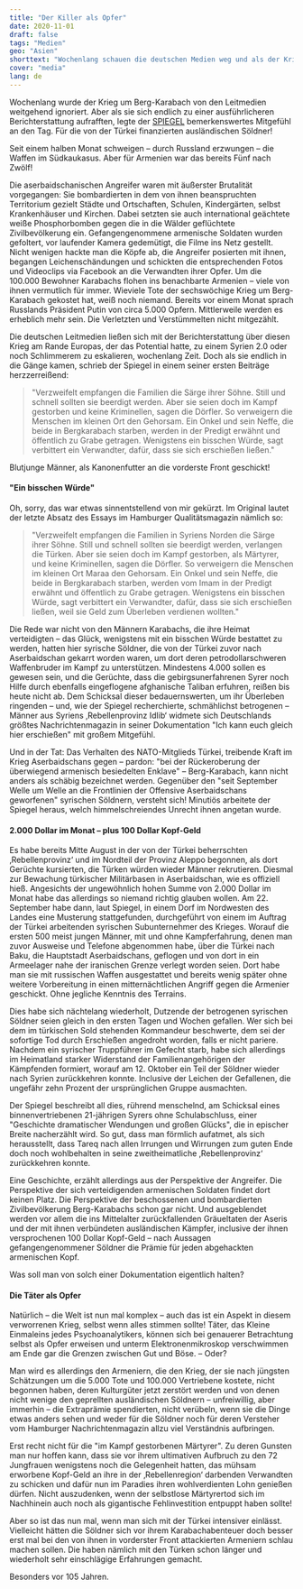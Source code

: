 ```yaml
---
title: "Der Killer als Opfer"
date: 2020-11-01
draft: false
tags: "Medien"
geo: "Asien"
shorttext: "Wochenlang schauen die deutschen Medien weg und als der Krig um Berg-Karabach aktuell werden die Söldner bemitleidet."
cover: "media"
lang: de
---
```


Wochenlang wurde der Krieg um Berg-Karabach von den Leitmedien weitgehend ignoriert. Aber als sie sich endlich zu einer ausführlicheren Berichterstattung aufrafften, legte der [SPIEGEL](https://www.spiegel.de/politik/ausland/syrische-soeldner-in-bergkarabach-ich-kann-euch-gleich-hier-erschiessen-a-00000000-0002-0001-0000-000173743589 "Ich kann euch gleich hier erschießen") bemerkenswertes Mitgefühl an den Tag. Für die von der Türkei finanzierten ausländischen Söldner!

Seit einem halben Monat schweigen – durch Russland erzwungen – die Waffen im Südkaukasus. Aber für Armenien war das bereits Fünf nach Zwölf!

Die aserbaidschanischen Angreifer waren mit äußerster Brutalität vorgegangen: Sie bombardierten in dem von ihnen beanspruchten Territorium gezielt Städte und Ortschaften, Schulen, Kindergärten, selbst Krankenhäuser und Kirchen. Dabei setzten sie auch international geächtete weiße Phosphorbomben gegen die in die Wälder geflüchtete Zivilbevölkerung ein. Gefangengenommene armenische Soldaten wurden gefoltert, vor laufender Kamera gedemütigt, die Filme ins Netz gestellt. Nicht wenigen hackte man die Köpfe ab, die Angreifer posierten mit ihnen, begangen Leichenschändungen und schickten die entsprechenden Fotos und Videoclips via Facebook an die Verwandten ihrer Opfer. Um die 100.000 Bewohner Karabachs flohen ins benachbarte Armenien – viele von ihnen vermutlich für immer. Wieviele Tote der sechswöchige Krieg um Berg-Karabach gekostet hat, weiß noch niemand. Bereits vor einem Monat sprach Russlands Präsident Putin von circa 5.000 Opfern. Mittlerweile werden es erheblich mehr sein. Die Verletzten und Verstümmelten nicht mitgezählt.

Die deutschen Leitmedien ließen sich mit der Berichterstattung über diesen Krieg am Rande Europas, der das Potential hatte, zu einem Syrien 2.0 oder noch Schlimmerem zu eskalieren, wochenlang Zeit. Doch als sie endlich in die Gänge kamen, schrieb der Spiegel in einem seiner ersten Beiträge herzzerreißend:

> "Verzweifelt empfangen die Familien die Särge ihrer Söhne. Still und schnell sollten sie beerdigt werden. Aber sie seien doch im Kampf gestorben und keine Kriminellen, sagen die Dörfler. So verweigern die Menschen im kleinen Ort den Gehorsam. Ein Onkel und sein Neffe, die beide in Bergkarabach starben, werden in der Predigt erwähnt und öffentlich zu Grabe getragen. Wenigstens ein bisschen Würde, sagt verbittert ein Verwandter, dafür, dass sie sich erschießen ließen."

Blutjunge Männer, als Kanonenfutter an die vorderste Front geschickt!

#### "Ein bisschen Würde"

Oh, sorry, das war etwas sinnentstellend von mir gekürzt. Im Original lautet der letzte Absatz des Essays im Hamburger Qualitätsmagazin nämlich so:

> "Verzweifelt empfangen die Familien in Syriens Norden die Särge ihrer Söhne. Still und schnell sollten sie beerdigt werden, verlangen die Türken. Aber sie seien doch im Kampf gestorben, als Märtyrer, und keine Kriminellen, sagen die Dörfler. So verweigern die Menschen im kleinen Ort Maraa den Gehorsam. Ein Onkel und sein Neffe, die beide in Bergkarabach starben, werden vom Imam in der Predigt erwähnt und öffentlich zu Grabe getragen. Wenigstens ein bisschen Würde, sagt verbittert ein Verwandter, dafür, dass sie sich erschießen ließen, weil sie Geld zum Überleben verdienen wollten."

Die Rede war nicht von den Männern Karabachs, die ihre Heimat verteidigten – das Glück, wenigstens mit ein bisschen Würde bestattet zu werden, hatten hier syrische Söldner, die von der Türkei zuvor nach Aserbaidschan gekarrt worden waren, um dort deren petrodollarschweren Waffenbruder im Kampf zu unterstützen. Mindestens 4.000 sollen es gewesen sein, und die Gerüchte, dass die gebirgsunerfahrenen Syrer noch Hilfe durch ebenfalls eingeflogene afghanische Taliban erfuhren, reißen bis heute nicht ab. Dem Schicksal dieser bedauernswerten, um ihr Überleben ringenden – und, wie der Spiegel recherchierte, schmählichst betrogenen – Männer aus Syriens ‚Rebellenprovinz Idlib‘ widmete sich Deutschlands größtes Nachrichtenmagazin in seiner Dokumentation "Ich kann euch gleich hier erschießen" mit großem Mitgefühl.

Und in der Tat: Das Verhalten des NATO-Mitglieds Türkei, treibende Kraft im Krieg Aserbaidschans gegen – pardon: "bei der Rückeroberung der überwiegend armenisch besiedelten Enklave" – Berg-Karabach, kann nicht anders als schäbig bezeichnet werden. Gegenüber den "seit September Welle um Welle an die Frontlinien der Offensive Aserbaidschans geworfenen" syrischen Söldnern, versteht sich! Minutiös arbeitete der Spiegel heraus, welch himmelschreiendes Unrecht ihnen angetan wurde.

#### 2.000 Dollar im Monat – plus 100 Dollar Kopf-Geld

Es habe bereits Mitte August in der von der Türkei beherrschten ‚Rebellenprovinz‘ und im Nordteil der Provinz Aleppo begonnen, als dort Gerüchte kursierten, die Türken würden wieder Männer rekrutieren. Diesmal zur Bewachung türkischer Militärbasen in Aserbaidschan, wie es offiziell hieß. Angesichts der ungewöhnlich hohen Summe von 2.000 Dollar im Monat habe das allerdings so niemand richtig glauben wollen. Am 22. September habe dann, laut Spiegel, in einem Dorf im Nordwesten des Landes eine Musterung stattgefunden, durchgeführt von einem im Auftrag der Türkei arbeitenden syrischen Subunternehmer des Krieges. Worauf die ersten 500 meist jungen Männer, mit und ohne Kampferfahrung, denen man zuvor Ausweise und Telefone abgenommen habe, über die Türkei nach Baku, die Hauptstadt Aserbaidschans, geflogen und von dort in ein Armeelager nahe der iranischen Grenze verlegt worden seien. Dort habe man sie mit russischen Waffen ausgestattet und bereits wenig später ohne weitere Vorbereitung in einen mitternächtlichen Angriff gegen die Armenier geschickt. Ohne jegliche Kenntnis des Terrains.

Dies habe sich nächtelang wiederholt, Dutzende der betrogenen syrischen Söldner seien gleich in den ersten Tagen und Wochen gefallen. Wer sich bei dem im türkischen Sold stehenden Kommandeur beschwerte, dem sei der sofortige Tod durch Erschießen angedroht worden, falls er nicht pariere. Nachdem ein syrischer Truppführer im Gefecht starb, habe sich allerdings im Heimatland starker Widerstand der Familienangehörigen der Kämpfenden formiert, worauf am 12. Oktober ein Teil der Söldner wieder nach Syrien zurückkehren konnte. Inclusive der Leichen der Gefallenen, die ungefähr zehn Prozent der ursprünglichen Gruppe ausmachten.

Der Spiegel beschreibt all dies, rührend menschelnd, am Schicksal eines binnenvertriebenen 21-jährigen Syrers ohne Schulabschluss, einer "Geschichte dramatischer Wendungen und großen Glücks", die in epischer Breite nacherzählt wird. So gut, dass man förmlich aufatmet, als sich herausstellt, dass Tareq nach allen Irrungen und Wirrungen zum guten Ende doch noch wohlbehalten in seine zweitheimatliche ‚Rebellenprovinz‘ zurückkehren konnte.

Eine Geschichte, erzählt allerdings aus der Perspektive der Angreifer. Die Perspektive der sich verteidigenden armenischen Soldaten findet dort keinen Platz. Die Perspektive der beschossenen und bombardierten Zivilbevölkerung Berg-Karabachs schon gar nicht. Und ausgeblendet werden vor allem die ins Mittelalter zurückfallenden Gräueltaten der Aseris und der mit ihnen verbündeten ausländischen Kämpfer, inclusive der ihnen versprochenen 100 Dollar Kopf-Geld – nach Aussagen gefangengenommener Söldner die Prämie für jeden abgehackten armenischen Kopf.

Was soll man von solch einer Dokumentation eigentlich halten?

#### Die Täter als Opfer

Natürlich – die Welt ist nun mal komplex – auch das ist ein Aspekt in diesem verworrenen Krieg, selbst wenn alles stimmen sollte! Täter, das Kleine Einmaleins jedes Psychoanalytikers, können sich bei genauerer Betrachtung selbst als Opfer erweisen und unterm Elektronenmikroskop verschwimmen am Ende gar die Grenzen zwischen Gut und Böse. – Oder?

Man wird es allerdings den Armeniern, die den Krieg, der sie nach jüngsten Schätzungen um die 5.000 Tote und 100.000 Vertriebene kostete, nicht begonnen haben, deren Kulturgüter jetzt zerstört werden und von denen nicht wenige den geprellten ausländischen Söldnern – unfreiwillig, aber immerhin – die Extraprämie spendierten, nicht verübeln, wenn sie die Dinge etwas anders sehen und weder für die Söldner noch für deren Versteher vom Hamburger Nachrichtenmagazin allzu viel Verständnis aufbringen.

Erst recht nicht für die "im Kampf gestorbenen Märtyrer". Zu deren Gunsten man nur hoffen kann, dass sie vor ihrem ultimativen Aufbruch zu den 72 Jungfrauen wenigstens noch die Gelegenheit hatten, das mühsam erworbene Kopf-Geld an ihre in der ‚Rebellenregion‘ darbenden Verwandten zu schicken und dafür nun im Paradies ihren wohlverdienten Lohn genießen dürfen. Nicht auszudenken, wenn der selbstlose Märtyrertod sich im Nachhinein auch noch als gigantische Fehlinvestition entpuppt haben sollte!

Aber so ist das nun mal, wenn man sich mit der Türkei intensiver einlässt. Vielleicht hätten die Söldner sich vor ihrem Karabachabenteuer doch besser erst mal bei den von ihnen in vorderster Front attackierten Armeniern schlau machen sollen. Die haben nämlich mit den Türken schon länger und wiederholt sehr einschlägige Erfahrungen gemacht.

Besonders vor 105 Jahren.
